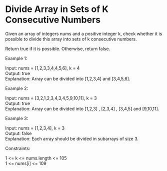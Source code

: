 # Divide Array in Sets of K Consecutive Numbers

Given an array of integers nums and a positive integer k, check whether it is possible to divide this array into sets of k consecutive numbers.

Return true if it is possible. Otherwise, return false.

Example 1:

Input: nums = [1,2,3,3,4,4,5,6], k = 4\
Output: true\
Explanation: Array can be divided into [1,2,3,4] and [3,4,5,6].

Example 2:

Input: nums = [3,2,1,2,3,4,3,4,5,9,10,11], k = 3\
Output: true\
Explanation: Array can be divided into [1,2,3] , [2,3,4] , [3,4,5] and [9,10,11].

Example 3:

Input: nums = [1,2,3,4], k = 3\
Output: false\
Explanation: Each array should be divided in subarrays of size 3.

Constraints:

1 <= k <= nums.length <= 105\
1 <= nums[i] <= 109